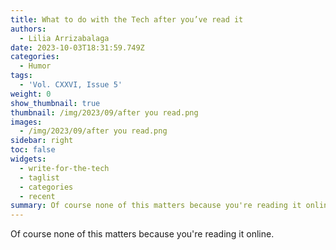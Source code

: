 ```yaml
---
title: What to do with the Tech after you’ve read it
authors:
  - Lilia Arrizabalaga
date: 2023-10-03T18:31:59.749Z
categories:
  - Humor
tags:
  - 'Vol. CXXVI, Issue 5'
weight: 0
show_thumbnail: true
thumbnail: /img/2023/09/after you read.png
images:
  - /img/2023/09/after you read.png
sidebar: right
toc: false
widgets:
  - write-for-the-tech
  - taglist
  - categories
  - recent
summary: Of course none of this matters because you're reading it online.
---
```


Of course none of this matters because you're reading it online.
